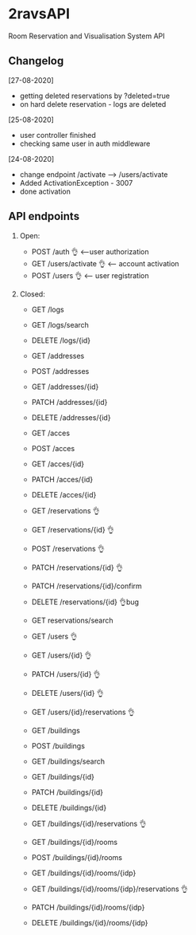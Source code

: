 # 2ravsAPI

Room Reservation and Visualisation System API

## Changelog
[27-08-2020]
- getting deleted reservations by ?deleted=true 
- on hard delete reservation - logs are deleted

[25-08-2020]
- user controller finished
- checking same user in auth middleware 

[24-08-2020]
-   change endpoint /activate --> /users/activate
-   Added ActivationException - 3007
-   done activation

## API endpoints

1. Open:

    - POST /auth    👌 <--user authorization
    - GET /users/activate   👌 <-- account activation
    - POST /users   👌 <-- user registration

2. Closed:

    - GET /logs
    - GET /logs/search
    - DELETE /logs/{id}

    - GET /addresses
    - POST /addresses

    - GET /addresses/{id}
    - PATCH /addresses/{id}
    - DELETE /addresses/{id}

    - GET /acces
    - POST /acces

    - GET /acces/{id}
    - PATCH /acces/{id}
    - DELETE /acces/{id}

    - GET /reservations     👌
    - GET /reservations/{id}    👌
    - POST /reservations    👌
    - PATCH /reservations/{id}    👌
    - PATCH /reservations/{id}/confirm
    - DELETE /reservations/{id}     👌bug

    - GET reservations/search

    - GET /users    👌
    - GET /users/{id}   👌
    - PATCH /users/{id}     👌
    - DELETE /users/{id}    👌
    - GET /users/{id}/reservations  👌

    - GET /buildings
    - POST /buildings
    - GET /buildings/search

    - GET /buildings/{id}
    - PATCH /buildings/{id}
    - DELETE /buildings/{id}
    - GET /buildings/{id}/reservations      👌

    - GET /buildings/{id}/rooms
    - POST /buildings/{id}/rooms

    - GET /buildings/{id}/rooms/{idp}
    - GET /buildings/{id}/rooms/{idp}/reservations      👌
    - PATCH /buildings/{id}/rooms/{idp}
    - DELETE /buildings/{id}/rooms/{idp}
